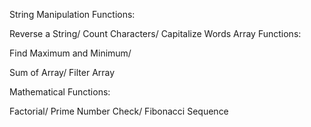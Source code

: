 String Manipulation Functions:

Reverse a String/
Count Characters/
Capitalize Words
Array Functions:

Find Maximum and Minimum/

Sum of Array/
Filter Array

Mathematical Functions:

Factorial/
Prime Number Check/
Fibonacci Sequence
